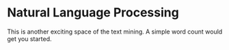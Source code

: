Natural Language Processing
===

This is another exciting space of the text mining. A simple word count would get you started. 
